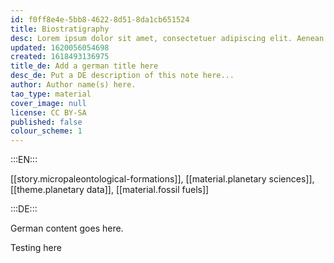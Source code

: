 ```yaml
---
id: f0ff8e4e-5bb8-4622-8d51-8da1cb651524
title: Biostratigraphy
desc: Lorem ipsum dolor sit amet, consectetuer adipiscing elit. Aenean commodo ligula eget dolor. Aenean massa. Cum sociis natoque penatibus et magnis dis parturient montes, nascetur ridiculus mus. Donec quam felis, ultricies nec, pellentesque eu, pretium quis, sem. Nulla consequat massa quis enim.
updated: 1620056054698
created: 1618493136975
title_de: Add a german title here
desc_de: Put a DE description of this note here...
author: Author name(s) here.
tao_type: material
cover_image: null
license: CC BY-SA
published: false
colour_scheme: 1
---
```


:::EN:::

[[story.micropaleontological-formations]], [[material.planetary sciences]], [[theme.planetary data]], [[material.fossil fuels]]

:::DE:::

German content goes here.

Testing here
